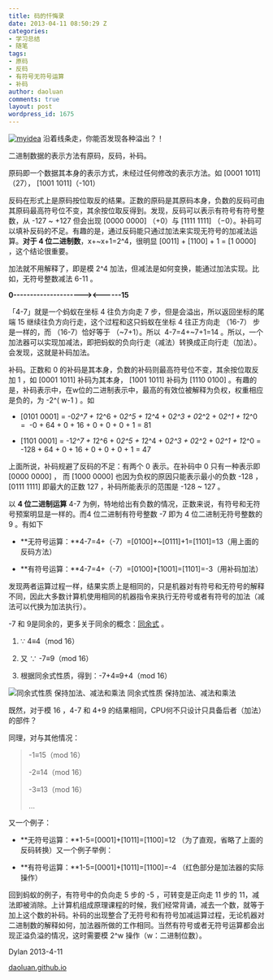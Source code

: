 ```yaml
---
title: 码的忏悔录
date: 2013-04-11 08:50:29 Z
categories:
- 学习总结
- 随笔
tags:
- 原码
- 反码
- 有符号无符号运算
- 补码
author: daoluan
comments: true
layout: post
wordpress_id: 1675
---
```


[![myidea](http://daoluan.github.io/images/blog/2013/04/myidea_thumb.gif)](http://daoluan.github.io/images/blog/2013/04/myidea.gif) 沿着线条走，你能否发现各种溢出？！

二进制数据的表示方法有原码，反码，补码。

原码即一个数据其本身的表示方式，未经过任何修改的表示方法。如 [0001 1011]（27）， [1001 1011]（-101）

反码在形式上是原码按位取反的结果。正数的原码是其原码本身，负数的反码可由其原码最高符号位不变，其余按位取反得到。发现，反码可以表示有符号有符号整数，从 -127 ~ +127 但会出现 [0000 0000] （+0）与 [1111 1111] （−0）。补码可以填补反码的不足。有趣的是，通过反码能只通过加法来实现无符号的加减法运算。**对于 4 位二进制数**，x+~x+1=2^4，很明显 [0011] + [1100] + 1 = [1 0000] ，这个结论很重要。

加法就不用解释了，即是模 2^4 加法，但减法是如何变换，能通过加法实现。比如，无符号整数减法 6-11 。


**0---------------------><------15**


「4-7」就是一个蚂蚁在坐标 4 往负方向走 7 步，但是会溢出，所以返回坐标的尾端 15 继续往负方向行走，这个过程和这只蚂蚁在坐标 4 往正方向走 （16-7） 步是一样的，而 （16-7）恰好等于 （~7+1）。所以  4-7=4+~7+1=14 。所以，一个加法器可以实现加减法，即把蚂蚁的负向行走（减法）转换成正向行走（加法）。会发现，这就是补码加法。

补码。正数和 0 的补码是其本身，负数的补码则最高符号位不变，其余按位取反加 1 ，如 [0001 1011] 补码为其本身， [1001 1011] 补码为 [1110 0100] 。有趣的是，补码表示中，在w位的二进制表示中，最高的有效位被解释为负权，权重相应是负的，为 -2^( w-1 ) 。如




  * [0101 0001] = -0*2^7 + 1*2^6 + 0*2^5 + 1*2^4 + 0*2^3 + 0*2^2 + 0*2^1 + 1*2^0 =  -0 + 64 + 0 + 16 + 0 + 0 + 0 + 1 = 81


  * [1101 0001] = -1*2^7 + 1*2^6 + 0*2^5 + 1*2^4 + 0*2^3 + 0*2^2 + 0*2^1 + 1*2^0 =  -128 + 64 + 0 + 16 + 0 + 0 + 0 + 1 = 47


上面所说，补码规避了反码的不足：有两个 0 表示。在补码中 0 只有一种表示即 [0000 0000] ， 而 [1000 0000] 也因为负权的原因只能表示最小的负数 -128 ， [0111 1111] 即最大的正数 127 ，补码所能表示的范围是 -128 ~ 127 。

以 **4 位二进制运算** 4-7 为例，特地给出有负数的情况，正数来说，有符号和无符号预案明显是一样的。而4 位二进制有符号整数 -7 即为 4 位二进制无符号整数的 9 。有如下




  * **无符号运算：**4-7=4+（-7）=[0100]+~[0111]+1=[1101]=13（用上面的反码方法）


  * **有符号运算：**4-7=4+（-7）=[0100]+[1001]=[1101]=-3（用补码加法）


发现两者运算过程一样，结果实质上是相同的，只是机器对有符号和无符号的解释不同，因此大多数计算机使用相同的机器指令来执行无符号或者有符号的加法（减法可以代换为加法执行）。

-7 和 9是同余的，更多关于同余的概念：[同余式](https://zh.wikipedia.org/wiki/%E5%90%8C%E4%BD%99) 。




  1. ∵ 4≡4（mod 16）


  2. 又 ∵ -7≡9（mod 16）


  3. 根据同余式性质，得到：-7+4≡9+4（mod 16）


![同余式性质 保持加法、减法和乘法](https://upload.wikimedia.org/math/c/6/5/c65406197980891e713d0d051ad4ce73.png) 同余式性质 保持加法、减法和乘法

既然，对于模 16 ，4-7 和 4+9 的结果相同，CPU何不只设计只具备后者（加法）的部件？

同理，对与其他情况：


<blockquote><p>-1≡15（mod 16）</p>
<p>-2≡14（mod 16）</p>
<p>-3≡13（mod 16）</p>
<p>…</p></blockquote>


又一个例子：




  * **无符号运算：**1-5=[0001]+[1011]=[1100]=12 （为了直观，省略了上面的反码转换）又一个例子举例：


  * **有符号运算：**1-5=[0001]+[1011]=[1100]=-4 （红色部分是加法器的实际操作）


回到蚂蚁的例子，有符号中的负向走 5 步的 -5 ，可转变是正向走 11 步的 11，减法即被消除。上计算机组成原理课程的时候，我们经常背诵，减去一个数，就等于加上这个数的补码。补码的出现整合了无符号和有符号加减运算过程，无论机器对二进制数的解释如何，加法器所做的工作相同。当然有符号或者无符号运算都会出现正溢负溢的情况，这时需要模 2^w 操作（w：二进制位数）。

Dylan 2013-4-11

[daoluan.github.io](http://daoluan.github.io/)
